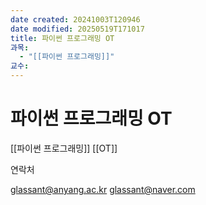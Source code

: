 ```yaml
---
date created: 20241003T120946
date modified: 20250519T171017
title: 파이썬 프로그래밍 OT
과목:
  - "[[파이썬 프로그래밍]]"
교수: 
---
```


# 파이썬 프로그래밍 OT

[[파이썬 프로그래밍]] [[OT]]

연락처

glassant@anyang.ac.kr
glassant@naver.com
